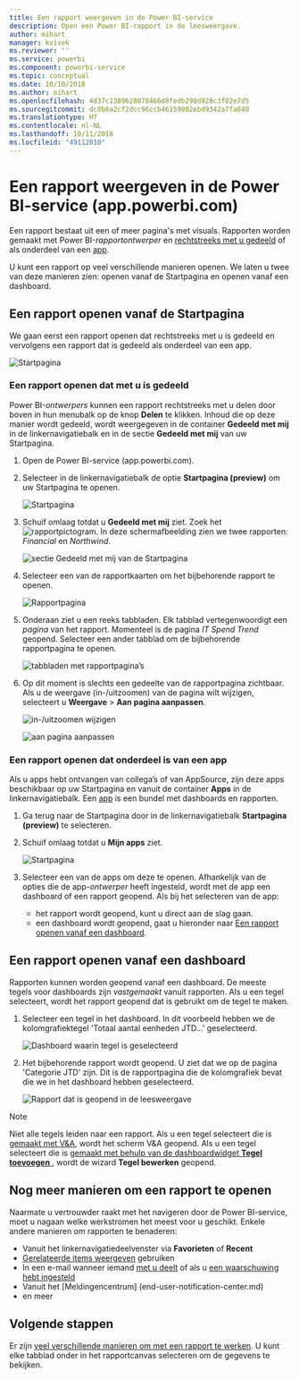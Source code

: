 ```yaml
---
title: Een rapport weergeven in de Power BI-service
description: Open een Power BI-rapport in de leesweergave.
author: mihart
manager: kvivek
ms.reviewer: ''
ms.service: powerbi
ms.component: powerbi-service
ms.topic: conceptual
ms.date: 10/10/2018
ms.author: mihart
ms.openlocfilehash: 4d37c1389628078466d8fedb290d928c3f02e7d5
ms.sourcegitcommit: dc8b8a2cf2dcc96ccb46159802ebd9342a7fa840
ms.translationtype: HT
ms.contentlocale: nl-NL
ms.lasthandoff: 10/11/2018
ms.locfileid: "49112010"
---
```

# <a name="view-a-report-in-power-bi-service-apppowerbicom"></a>Een rapport weergeven in de Power BI-service (app.powerbi.com)
Een rapport bestaat uit een of meer pagina's met visuals. Rapporten worden gemaakt met Power BI-*rapportontwerper* en [rechtstreeks met u gedeeld](end-user-shared-with-me.md) of als onderdeel van een [app](end-user-apps.md). 

U kunt een rapport op veel verschillende manieren openen. We laten u twee van deze manieren zien: openen vanaf de Startpagina en openen vanaf een dashboard. 

<!-- add art-->


## <a name="open-a-report-from-your-home-page"></a>Een rapport openen vanaf de Startpagina
We gaan eerst een rapport openen dat rechtstreeks met u is gedeeld en vervolgens een rapport dat is gedeeld als onderdeel van een app.

   ![Startpagina](./media/end-user-report-open/power-bi-home.png)

### <a name="open-a-report-that-has-been-shared-with-you"></a>Een rapport openen dat met u is gedeeld
Power BI-*ontwerpers* kunnen een rapport rechtstreeks met u delen door boven in hun menubalk op de knop **Delen** te klikken. Inhoud die op deze manier wordt gedeeld, wordt weergegeven in de container **Gedeeld met mij** in de linkernavigatiebalk en in de sectie **Gedeeld met mij** van uw Startpagina.

1. Open de Power BI-service (app.powerbi.com).

2. Selecteer in de linkernavigatiebalk de optie **Startpagina (preview)** om uw Startpagina te openen.  

   ![Startpagina](./media/end-user-report-open/power-bi-select-home.png)
   
3. Schuif omlaag totdat u **Gedeeld met mij** ziet. Zoek het ![rapportpictogram](./media/end-user-report-open/power-bi-report-icon.png). In deze schermafbeelding zien we twee rapporten: *Financial* en *Northwind*. 
   
   ![sectie Gedeeld met mij van de Startpagina](./media/end-user-report-open/power-bi-shared.png)

4. Selecteer een van de rapportkaarten om het bijbehorende rapport te openen.

   ![Rapportpagina](./media/end-user-report-open/power-bi-report1.png)

5. Onderaan ziet u een reeks tabbladen. Elk tabblad vertegenwoordigt een *pagina* van het rapport. Momenteel is de pagina *IT Spend Trend* geopend. Selecteer een ander tabblad om de bijbehorende rapportpagina te openen. 

   ![tabbladen met rapportpagina’s](./media/end-user-report-open/power-bi-tabs.png)

6. Op dit moment is slechts een gedeelte van de rapportpagina zichtbaar. Als u de weergave (in-/uitzoomen) van de pagina wilt wijzigen, selecteert u **Weergave** > **Aan pagina aanpassen**.

   ![in-/uitzoomen wijzigen](./media/end-user-report-open/power-bi-fit.png)

   ![aan pagina aanpassen](./media/end-user-report-open/power-bi-report2.png)

### <a name="open-a-report-that-is-part-of-an-app"></a>Een rapport openen dat onderdeel is van een app
Als u apps hebt ontvangen van collega’s of van AppSource, zijn deze apps beschikbaar op uw Startpagina en vanuit de container **Apps** in de linkernavigatiebalk. Een [app](end-user-apps.md) is een bundel met dashboards en rapporten.

1. Ga terug naar de Startpagina door in de linkernavigatiebalk **Startpagina (preview)** te selecteren.

7. Schuif omlaag totdat u **Mijn apps** ziet.

   ![Startpagina](./media/end-user-report-open/power-bi-my-apps.png)

8. Selecteer een van de apps om deze te openen. Afhankelijk van de opties die de app-*ontwerper* heeft ingesteld, wordt met de app een dashboard of een rapport geopend. Als bij het selecteren van de app:
    - het rapport wordt geopend, kunt u direct aan de slag gaan.
    - een dashboard wordt geopend, gaat u hieronder naar [Een rapport openen vanaf een dashboard](#Open-a-report-from-a-dashboard).



## <a name="open-a-report-from-a-dashboard"></a>Een rapport openen vanaf een dashboard
Rapporten kunnen worden geopend vanaf een dashboard. De meeste tegels voor dashboards zijn *vastgemaakt* vanuit rapporten. Als u een tegel selecteert, wordt het rapport geopend dat is gebruikt om de tegel te maken. 

1. Selecteer een tegel in het dashboard. In dit voorbeeld hebben we de kolomgrafiektegel 'Totaal aantal eenheden JTD...' geselecteerd.

    ![Dashboard waarin tegel is geselecteerd](./media/end-user-report-open/power-bi-dashboard.png)

2.  Het bijbehorende rapport wordt geopend. U ziet dat we op de pagina 'Categorie JTD' zijn. Dit is de rapportpagina die de kolomgrafiek bevat die we in het dashboard hebben geselecteerd.

    ![Rapport dat is geopend in de leesweergave](./media/end-user-report-open/power-bi-report-new.png)

> [!NOTE]
> Niet alle tegels leiden naar een rapport. Als u een tegel selecteert die is [gemaakt met V&A](../service-dashboard-pin-tile-from-q-and-a.md), wordt het scherm V&A geopend. Als u een tegel selecteert die is [gemaakt met behulp van de dashboardwidget **Tegel toevoegen** ](../service-dashboard-add-widget.md), wordt de wizard **Tegel bewerken** geopend.  


##  <a name="still-more-ways-to-open-a-report"></a>Nog meer manieren om een rapport te openen
Naarmate u vertrouwder raakt met het navigeren door de Power BI-service, moet u nagaan welke werkstromen het meest voor u geschikt. Enkele andere manieren om rapporten te benaderen:
- Vanuit het linkernavigatiedeelvenster via **Favorieten** of **Recent**    
- [Gerelateerde items weergeven](end-user-related.md) gebruiken    
- In een e-mail wanneer iemand [met u deelt](../service-share-reports.md) of als u [een waarschuwing hebt ingesteld](../service-set-data-alerts.md)    
- Vanuit het [Meldingencentrum]    (end-user-notification-center.md)    
- en meer

## <a name="next-steps"></a>Volgende stappen
Er zijn [veel verschillende manieren om met een rapport te werken](end-user-reading-view.md).  U kunt elke tabblad onder in het rapportcanvas selecteren om de gegevens te bekijken.

